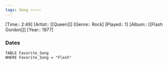 ```yaml
---
tags: Song ⭐⭐⭐⭐ 
---
```

[Time:: 2:49]
[Artist:: [[Queen]]]
[Genre:: Rock]
[Played:: 1]
[Album:: [[Flash Gordon]]]
[Year:: 1977]
### Dates
````dataview
TABLE Favorite_Song
WHERE Favorite_Song = "Flash"
````
